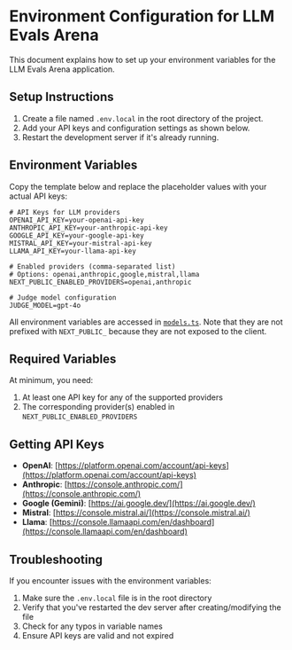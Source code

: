 # Environment Configuration for LLM Evals Arena

This document explains how to set up your environment variables for the LLM Evals Arena application.

## Setup Instructions

1. Create a file named `.env.local` in the root directory of the project.
2. Add your API keys and configuration settings as shown below.
3. Restart the development server if it's already running.

## Environment Variables

Copy the template below and replace the placeholder values with your actual API keys:

```
# API Keys for LLM providers
OPENAI_API_KEY=your-openai-api-key
ANTHROPIC_API_KEY=your-anthropic-api-key
GOOGLE_API_KEY=your-google-api-key
MISTRAL_API_KEY=your-mistral-api-key
LLAMA_API_KEY=your-llama-api-key

# Enabled providers (comma-separated list)
# Options: openai,anthropic,google,mistral,llama
NEXT_PUBLIC_ENABLED_PROVIDERS=openai,anthropic

# Judge model configuration
JUDGE_MODEL=gpt-4o
```

All environment variables are accessed in [`models.ts`](src/config/models.ts).
Note that they are not prefixed with `NEXT_PUBLIC_` because they are not exposed to the client.

## Required Variables

At minimum, you need:

1. At least one API key for any of the supported providers
2. The corresponding provider(s) enabled in `NEXT_PUBLIC_ENABLED_PROVIDERS`

## Getting API Keys

- **OpenAI**: [https://platform.openai.com/account/api-keys](https://platform.openai.com/account/api-keys)
- **Anthropic**: [https://console.anthropic.com/](https://console.anthropic.com/)
- **Google (Gemini)**: [https://ai.google.dev/](https://ai.google.dev/)
- **Mistral**: [https://console.mistral.ai/](https://console.mistral.ai/)
- **Llama**: [https://console.llamaapi.com/en/dashboard](https://console.llamaapi.com/en/dashboard)

## Troubleshooting

If you encounter issues with the environment variables:

1. Make sure the `.env.local` file is in the root directory
2. Verify that you've restarted the dev server after creating/modifying the file
3. Check for any typos in variable names
4. Ensure API keys are valid and not expired
